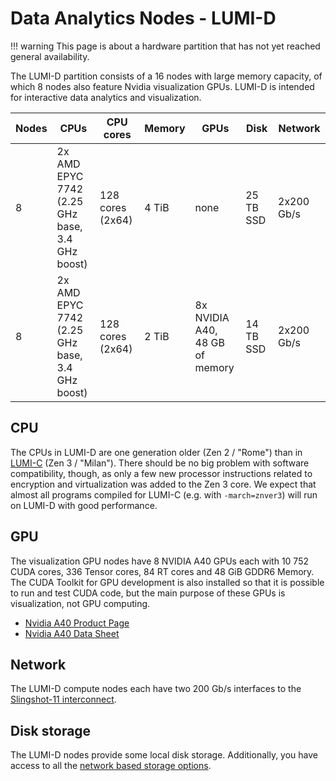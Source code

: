 # Data Analytics Nodes - LUMI-D

[lumic]: lumic.md
[storage]: ../../storage/storing-data.md
[interconnect]: ../interconnect.md
[a40-product]: https://www.nvidia.com/en-us/data-center/a40/
[a40-specs]: https://www.nvidia.com/content/dam/en-zz/Solutions/Data-Center/a40/proviz-print-nvidia-a40-datasheet-us-nvidia-1469711-r8-web.pdf

!!! warning
    This page is about a hardware partition that has not yet reached
    general availability.

The LUMI-D partition consists of a 16 nodes with large memory capacity, of
which 8 nodes also feature Nvidia visualization GPUs. LUMI-D is intended for
interactive data analytics and visualization.

| Nodes | CPUs                                               | CPU cores          | Memory | GPUs                                  | Disk      | Network    |
|-------|----------------------------------------------------|--------------------|--------|---------------------------------------|-----------|------------|
| 8     | 2x AMD EPYC 7742<br>(2.25 GHz base,<br> 3.4 GHz boost) | 128 cores (2x64)   | 4 TiB   | none                                  | 25 TB SSD | 2x200 Gb/s |
| 8     | 2x AMD EPYC 7742<br>(2.25 GHz base,<br> 3.4 GHz boost) | 128 cores (2x64)   | 2 TiB   | 8x NVIDIA A40,<br>48 GB of memory     | 14 TB SSD | 2x200 Gb/s |

## CPU
The CPUs in LUMI-D are one generation older (Zen 2 / "Rome") than in
[LUMI-C][lumic] (Zen 3 / "Milan"). There should be no big problem with software
compatibility, though, as only a few new processor instructions related to
encryption and virtualization was added to the Zen 3 core. We expect that
almost all programs compiled for LUMI-C (e.g. with `-march=znver3`) will run on
LUMI-D with good performance.

## GPU

The visualization GPU nodes have 8 NVIDIA A40 GPUs each with 10 752 CUDA cores,
336 Tensor cores, 84 RT cores and 48 GiB GDDR6 Memory. The CUDA Toolkit for GPU
development is also installed so that it is possible to run and test CUDA code,
but the main purpose of these GPUs is visualization, not GPU computing.

* [Nvidia A40 Product Page][a40-product]
* [Nvidia A40 Data Sheet][a40-specs]

## Network

The LUMI-D compute nodes each have two 200 Gb/s interfaces to the [Slingshot-11
interconnect][interconnect].

## Disk storage

The LUMI-D nodes provide some local disk storage. Additionally, you have
access to all the [network based storage options][storage].

